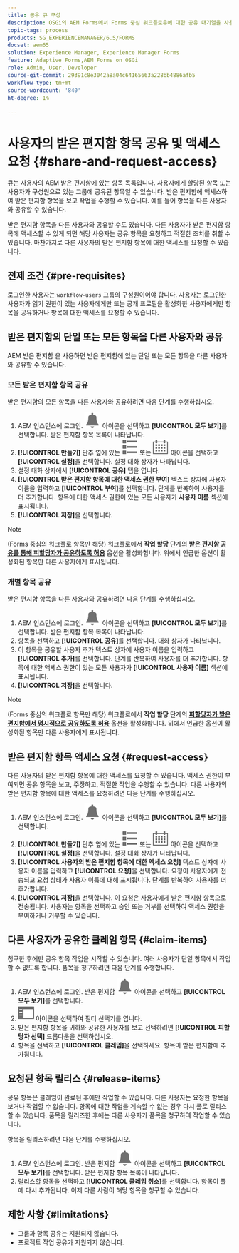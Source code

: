 ```yaml
---
title: 공유 큐 구성
description: OSGi의 AEM Forms에서 Forms 중심 워크플로우에 대한 공유 대기열을 사용하는 방법을 알아봅니다.
topic-tags: process
products: SG_EXPERIENCEMANAGER/6.5/FORMS
docset: aem65
solution: Experience Manager, Experience Manager Forms
feature: Adaptive Forms,AEM Forms on OSGi
role: Admin, User, Developer
source-git-commit: 29391c8e3042a8a04c64165663a228bb4886afb5
workflow-type: tm+mt
source-wordcount: '840'
ht-degree: 1%

---
```


# 사용자의 받은 편지함 항목 공유 및 액세스 요청 {#share-and-request-access}

큐는 사용자의 AEM 받은 편지함에 있는 항목 목록입니다. 사용자에게 할당된 항목 또는 사용자가 구성원으로 있는 그룹에 공유된 항목일 수 있습니다. 받은 편지함에 액세스하여 받은 편지함 항목을 보고 작업을 수행할 수 있습니다. 예를 들어 항목을 다른 사용자와 공유할 수 있습니다.

받은 편지함 항목을 다른 사용자와 공유할 수도 있습니다. 다른 사용자가 받은 편지함 항목에 액세스할 수 있게 되면 해당 사용자는 공유 항목을 요청하고 적절한 조치를 취할 수 있습니다. 마찬가지로 다른 사용자의 받은 편지함 항목에 대한 액세스를 요청할 수 있습니다.

## 전제 조건 {#pre-requisites}

로그인한 사용자는 `workflow-users` 그룹의 구성원이어야 합니다. 사용자는 로그인한 사용자가 읽기 권한이 있는 사용자에게만 또는 공개 프로필을 활성화한 사용자에게만 항목을 공유하거나 항목에 대한 액세스를 요청할 수 있습니다.

## 받은 편지함의 단일 또는 모든 항목을 다른 사용자와 공유

AEM 받은 편지함 을 사용하면 받은 편지함에 있는 단일 또는 모든 항목을 다른 사용자와 공유할 수 있습니다.

### 모든 받은 편지함 항목 공유

받은 편지함의 모든 항목을 다른 사용자와 공유하려면 다음 단계를 수행하십시오.

1. AEM 인스턴스에 로그인. ![받은 편지함](assets/bell.svg) 아이콘을 선택하고 **[!UICONTROL 모두 보기]**&#x200B;를 선택합니다. 받은 편지함 항목 목록이 나타납니다.
1. **[!UICONTROL 만들기]** 단추 옆에 있는 ![보기 선택기](assets/viewlist.svg) 또는 ![보기 선택기](assets/calendar.svg) 아이콘을 선택하고 **[!UICONTROL 설정]**&#x200B;을 선택합니다. 설정 대화 상자가 나타납니다.
1. 설정 대화 상자에서 **[!UICONTROL 공유]** 탭을 엽니다.
1. **[!UICONTROL 받은 편지함 항목에 대한 액세스 권한 부여]** 텍스트 상자에 사용자 이름을 입력하고 **[!UICONTROL 부여]**&#x200B;를 선택합니다. 단계를 반복하여 사용자를 더 추가합니다. 항목에 대한 액세스 권한이 있는 모든 사용자가 **사용자 이름** 섹션에 표시됩니다.
1. **[!UICONTROL 저장]**&#x200B;을 선택합니다.

>[!NOTE]
>
>(Forms 중심의 워크플로 항목만 해당) 워크플로에서 **작업 할당** 단계의 **[받은 편지함 공유를 통해 피할당자가 공유하도록 허용](aem-forms-workflow-step-reference.md)** 옵션을 활성화합니다. 위에서 언급한 옵션이 활성화된 항목만 다른 사용자에게 표시됩니다.

### 개별 항목 공유

받은 편지함 항목을 다른 사용자와 공유하려면 다음 단계를 수행하십시오.

1. AEM 인스턴스에 로그인. ![받은 편지함](assets/bell.svg) 아이콘을 선택하고 **[!UICONTROL 모두 보기]**&#x200B;를 선택합니다. 받은 편지함 항목 목록이 나타납니다.
1. 항목을 선택하고 **[!UICONTROL 공유]**&#x200B;를 선택합니다. 대화 상자가 나타납니다.
1. 이 항목을 공유할 사용자 추가 텍스트 상자에 사용자 이름을 입력하고 **[!UICONTROL 추가]**&#x200B;를 선택합니다. 단계를 반복하여 사용자를 더 추가합니다. 항목에 대한 액세스 권한이 있는 모든 사용자가 **[!UICONTROL 사용자 이름]** 섹션에 표시됩니다.
1. **[!UICONTROL 저장]**&#x200B;을 선택합니다.


>[!NOTE]
>
>(Forms 중심의 워크플로 항목만 해당) 워크플로에서 **작업 할당** 단계의 **[피할당자가 받은 편지함에서 명시적으로 공유하도록 허용](aem-forms-workflow-step-reference.md)** 옵션을 활성화합니다. 위에서 언급한 옵션이 활성화된 항목만 다른 사용자에게 표시됩니다.

## 받은 편지함 항목 액세스 요청 {#request-access}

다른 사용자의 받은 편지함 항목에 대한 액세스를 요청할 수 있습니다. 액세스 권한이 부여되면 공유 항목을 보고, 주장하고, 적절한 작업을 수행할 수 있습니다. 다른 사용자의 받은 편지함 항목에 대한 액세스를 요청하려면 다음 단계를 수행하십시오.

1. AEM 인스턴스에 로그인. ![보기 선택기](assets/bell.svg) 아이콘을 선택하고 **[!UICONTROL 모두 보기]**&#x200B;를 선택합니다.
1. **[!UICONTROL 만들기]** 단추 옆에 있는 ![보기 선택기](assets/viewlist.svg) 또는 ![보기 선택기](assets/calendar.svg) 아이콘을 선택하고 **[!UICONTROL 설정]**&#x200B;을 선택합니다. 설정 대화 상자가 나타납니다.
1. **[!UICONTROL 사용자의 받은 편지함 항목에 대한 액세스 요청]** 텍스트 상자에 사용자 이름을 입력하고 **[!UICONTROL 요청]**&#x200B;을 선택합니다. 요청이 사용자에게 전송되고 요청 상태가 사용자 이름에 대해 표시됩니다. 단계를 반복하여 사용자를 더 추가합니다.
1. **[!UICONTROL 저장]**&#x200B;을 선택합니다. 이 요청은 사용자에게 받은 편지함 항목으로 전송됩니다. 사용자는 항목을 선택하고 승인 또는 거부를 선택하여 액세스 권한을 부여하거나 거부할 수 있습니다.


## 다른 사용자가 공유한 클레임 항목 {#claim-items}

청구한 후에만 공유 항목 작업을 시작할 수 있습니다. 여러 사용자가 단일 항목에서 작업할 수 없도록 합니다. 품목을 청구하려면 다음 단계를 수행합니다.

1. AEM 인스턴스에 로그인. 받은 편지함 ![받은 편지함](assets/bell.svg) 아이콘을 선택하고 **[!UICONTROL 모두 보기]**&#x200B;를 선택합니다.
1. ![콘텐츠 전용](assets/railleft.svg) 아이콘을 선택하여 필터 선택기를 엽니다.
1. 받은 편지함 항목을 귀하와 공유한 사용자를 보고 선택하려면 **[!UICONTROL 피할당자 선택]** 드롭다운을 선택하십시오.
1. 항목을 선택하고 **[!UICONTROL 클레임]**&#x200B;을 선택하세요. 항목이 받은 편지함에 추가됩니다.

## 요청된 항목 릴리스 {#release-items}

공유 항목은 클레임이 완료된 후에만 작업할 수 있습니다. 다른 사용자는 요청한 항목을 보거나 작업할 수 없습니다. 항목에 대한 작업을 계속할 수 없는 경우 다시 풀로 릴리스할 수 있습니다.   품목을 릴리즈한 후에는 다른 사용자가 품목을 청구하여 작업할 수 있습니다.

항목을 릴리스하려면 다음 단계를 수행하십시오.

1. AEM 인스턴스에 로그인. 받은 편지함 ![받은 편지함](assets/bell.svg) 아이콘을 선택하고 **[!UICONTROL 모두 보기]**&#x200B;를 선택합니다. 받은 편지함 항목 목록이 나타납니다.
1. 릴리스할 항목을 선택하고 **[!UICONTROL 클레임 취소]**&#x200B;를 선택합니다. 항목이 풀에 다시 추가됩니다. 이제 다른 사람이 해당 항목을 청구할 수 있습니다.

## 제한 사항 {#limitations}

* 그룹과 항목 공유는 지원되지 않습니다.
* 프로젝트 작업 공유가 지원되지 않습니다.
